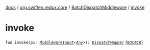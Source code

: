 [docs](../../index.md) / [org.swiften.redux.core](../index.md) / [BatchDispatchMiddleware](index.md) / [invoke](./invoke.md)

# invoke

`fun invoke(p1: `[`MiddlewareInput`](../-middleware-input/index.md)`<`[`Any`](https://kotlinlang.org/api/latest/jvm/stdlib/kotlin/-any/index.html)`>): `[`DispatchMapper`](../-dispatch-mapper.md) [(source)](https://github.com/protoman92/KotlinRedux/tree/master/common\common-core\src\main\kotlin/org/swiften/redux/core/BatchDispatchMiddleware.kt#L28)